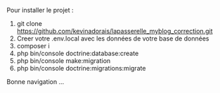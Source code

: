 Pour installer le projet :

1. git clone https://github.com/kevinadorais/lapasserelle_myblog_correction.git
2. Creer votre .env.local avec les données de votre base de données
3. composer i
4. php bin/console doctrine:database:create
5. php bin/console make:migration
6. php bin/console doctrine:migrations:migrate

Bonne navigation ...
